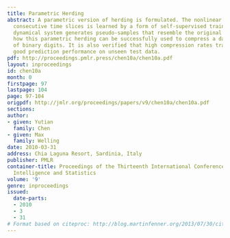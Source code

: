 ```yaml
---
title: Parametric Herding
abstract: A parametric version of herding is formulated. The nonlinear mapping between
  consecutive time slices is learned by a form of self-supervised training. The resulting
  dynamical system generates pseudo-samples that resemble the original data. We show
  how this parametric herding can be successfully used to compress a dataset consisting
  of binary digits. It is also verified that high compression rates translate into
  good prediction performance on unseen test data.
pdf: http://proceedings.pmlr.press/chen10a/chen10a.pdf
layout: inproceedings
id: chen10a
month: 0
firstpage: 97
lastpage: 104
page: 97-104
origpdf: http://jmlr.org/proceedings/papers/v9/chen10a/chen10a.pdf
sections: 
author:
- given: Yutian
  family: Chen
- given: Max
  family: Welling
date: 2010-03-31
address: Chia Laguna Resort, Sardinia, Italy
publisher: PMLR
container-title: Proceedings of the Thirteenth International Conference on Artificial
  Intelligence and Statistics
volume: '9'
genre: inproceedings
issued:
  date-parts:
  - 2010
  - 3
  - 31
# Format based on citeproc: http://blog.martinfenner.org/2013/07/30/citeproc-yaml-for-bibliographies/
---
```

